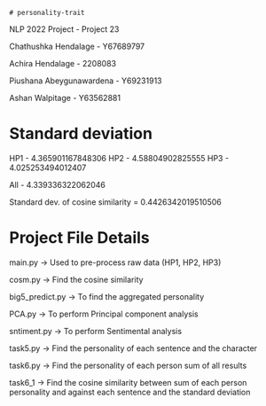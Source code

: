     # personality-trait
NLP 2022 Project - Project 23

Chathushka Hendalage - Y67689797

Achira Hendalage - 2208083

Piushana Abeygunawardena - Y69231913

Ashan Walpitage - Y63562881

# Standard deviation 
HP1 - 4.365901167848306
HP2 - 4.58804902825555
HP3 - 4.025253494012407

All - 4.339336322062046

Standard dev. of cosine similarity = 0.4426342019510506

# Project File Details

main.py -> Used to pre-process raw data (HP1, HP2, HP3)

cosm.py -> Find the cosine similarity

big5_predict.py -> To find the aggregated personality

PCA.py -> To perform Principal component analysis

sntiment.py -> To perform Sentimental analysis

task5.py -> Find the personality of each sentence and the character

task6.py -> Find the personality of each person sum of all results

task6_1 -> Find the cosine similarity between sum of each person personality and against each sentence and the standard deviation
